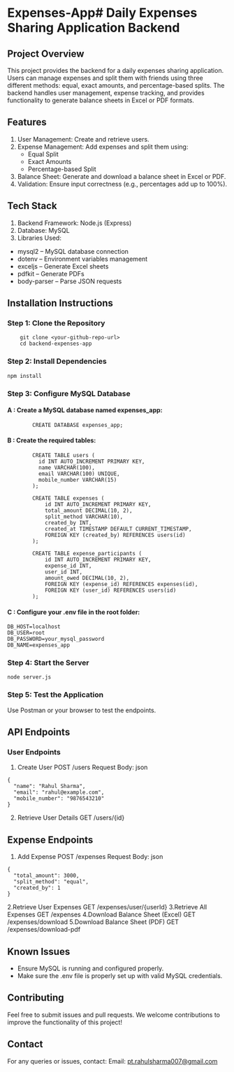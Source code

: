 # Expenses-App# Daily Expenses Sharing Application Backend

  ## Project Overview
  This project provides the backend for a daily expenses sharing application. Users can manage expenses and split them with friends using three different methods: equal, exact amounts, and percentage-based splits. The backend handles user management, expense tracking, and provides functionality to generate balance sheets in Excel or PDF formats.

  ## Features
  1. User Management: Create and retrieve users.
  2. Expense Management: Add expenses and split them using:
      - Equal Split
      - Exact Amounts
      - Percentage-based Split
3. Balance Sheet: Generate and download a balance sheet in Excel or PDF.
4. Validation: Ensure input correctness (e.g., percentages add up to 100%).

 ## Tech Stack
  1. Backend Framework: Node.js (Express)
  2. Database: MySQL
  3. Libraries Used:
   * mysql2 – MySQL database connection
   * dotenv – Environment variables management
   * exceljs – Generate Excel sheets
   * pdfkit – Generate PDFs
   * body-parser – Parse JSON requests

  ## Installation Instructions
   ### Step 1: Clone the Repository
        git clone <your-github-repo-url>
        cd backend-expenses-app

  ### Step 2: Install Dependencies
    npm install

  ### Step 3: Configure MySQL Database
  #### A : Create a MySQL database named expenses_app:
            CREATE DATABASE expenses_app;
  #### B : Create the required tables:
            CREATE TABLE users (
              id INT AUTO_INCREMENT PRIMARY KEY,
              name VARCHAR(100),
              email VARCHAR(100) UNIQUE,
              mobile_number VARCHAR(15)
            );

            CREATE TABLE expenses (
                id INT AUTO_INCREMENT PRIMARY KEY,
                total_amount DECIMAL(10, 2),
                split_method VARCHAR(10),
                created_by INT,
                created_at TIMESTAMP DEFAULT CURRENT_TIMESTAMP,
                FOREIGN KEY (created_by) REFERENCES users(id)
            );

            CREATE TABLE expense_participants (
                id INT AUTO_INCREMENT PRIMARY KEY,
                expense_id INT,
                user_id INT,
                amount_owed DECIMAL(10, 2),
                FOREIGN KEY (expense_id) REFERENCES expenses(id),
                FOREIGN KEY (user_id) REFERENCES users(id)
            );

  #### C : Configure your .env file in the root folder:
    DB_HOST=localhost
    DB_USER=root
    DB_PASSWORD=your_mysql_password
    DB_NAME=expenses_app

  ### Step 4: Start the Server
    node server.js



  ### Step 5: Test the Application
  Use Postman or your browser to test the endpoints.

  ## API Endpoints
  ### User Endpoints
   1. Create User
      POST /users
      Request Body: json 

    {
      "name": "Rahul Sharma",
      "email": "rahul@example.com",
      "mobile_number": "9876543210"
    }
  2. Retrieve User Details
     GET /users/{id}

## Expense Endpoints
  1. Add Expense
    POST /expenses
    Request Body:  json 
    
    {
      "total_amount": 3000,
      "split_method": "equal",
      "created_by": 1
    }
  2.Retrieve User Expenses
    GET /expenses/user/{userId}
  3.Retrieve All Expenses
    GET /expenses
  4.Download Balance Sheet (Excel)
    GET /expenses/download
  5.Download Balance Sheet (PDF)
    GET /expenses/download-pdf

## Known Issues
  - Ensure MySQL is running and configured properly.
  - Make sure the .env file is properly set up with valid MySQL credentials.

## Contributing
Feel free to submit issues and pull requests. We welcome contributions to improve the functionality of this project!

## Contact
For any queries or issues, contact:
Email: pt.rahulsharma007@gmail.com


  



